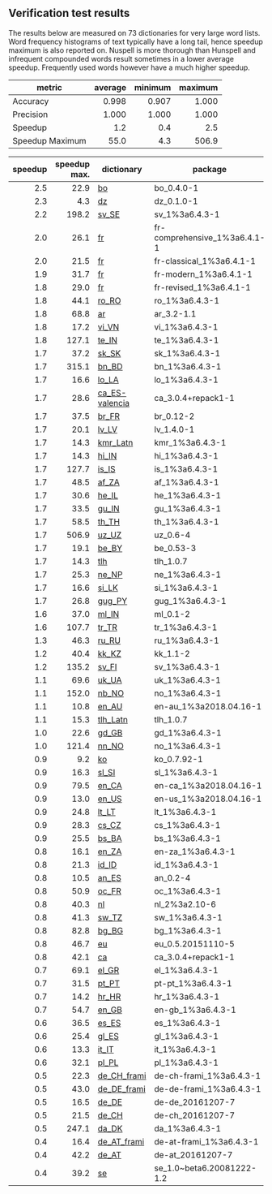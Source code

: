 ## Verification test results


The results below are measured on 73 dictionaries for very large word lists. Word frequency histograms of text typically have a long tail, hence speedup maximum is also reported on. Nuspell is more thorough than Hunspell and infrequent compounded words  result sometimes in a lower average speedup. Frequently  used words however have a much higher speedup.


| metric | average | minimum | maximum |
|--------|--------:|--------:|--------:|
| Accuracy        | 0.998 | 0.907 | 1.000 |
| Precision       | 1.000 | 1.000 | 1.000 |
| Speedup         | 1.2 | 0.4 | 2.5 |
| Speedup Maximum | 55.0 | 4.3 | 506.9 |

| speedup | speedup max. | dictionary | package | accuracy |
|--------:|-------------:|------------|---------|---------:|
| 2.5 | 22.9 | [bo](verification/hunspell-bo_0.4.0-1=bo.out)| bo_0.4.0-1  | 1.000 |
| 2.3 | 4.3 | [dz](verification/hunspell-dz_0.1.0-1=dz.out)| dz_0.1.0-1  | 1.000 |
| 2.2 | 198.2 | [sv_SE](verification/hunspell-sv_1%253a6.4.3-1=sv_SE.out)| sv_1%3a6.4.3-1  | 1.000 |
| 2.0 | 26.1 | [fr](verification/hunspell-fr-comprehensive_1%253a6.4.1-1=fr.out)| fr-comprehensive_1%3a6.4.1-1  | 1.000 |
| 2.0 | 21.5 | [fr](verification/hunspell-fr-classical_1%253a6.4.1-1=fr.out)| fr-classical_1%3a6.4.1-1  | 1.000 |
| 1.9 | 31.7 | [fr](verification/hunspell-fr-modern_1%253a6.4.1-1=fr.out)| fr-modern_1%3a6.4.1-1  | 1.000 |
| 1.8 | 29.0 | [fr](verification/hunspell-fr-revised_1%253a6.4.1-1=fr.out)| fr-revised_1%3a6.4.1-1  | 1.000 |
| 1.8 | 44.1 | [ro_RO](verification/hunspell-ro_1%253a6.4.3-1=ro_RO.out)| ro_1%3a6.4.3-1  | 1.000 |
| 1.8 | 68.8 | [ar](verification/hunspell-ar_3.2-1.1=ar.out)| ar_3.2-1.1  | 1.000 |
| 1.8 | 17.2 | [vi_VN](verification/hunspell-vi_1%253a6.4.3-1=vi_VN.out)| vi_1%3a6.4.3-1  | 1.000 |
| 1.8 | 127.1 | [te_IN](verification/hunspell-te_1%253a6.4.3-1=te_IN.out)| te_1%3a6.4.3-1  | 1.000 |
| 1.7 | 37.2 | [sk_SK](verification/hunspell-sk_1%253a6.4.3-1=sk_SK.out)| sk_1%3a6.4.3-1  | 1.000 |
| 1.7 | 315.1 | [bn_BD](verification/hunspell-bn_1%253a6.4.3-1=bn_BD.out)| bn_1%3a6.4.3-1  | 1.000 |
| 1.7 | 16.6 | [lo_LA](verification/hunspell-lo_1%253a6.4.3-1=lo_LA.out)| lo_1%3a6.4.3-1  | 1.000 |
| 1.7 | 28.6 | [ca_ES-valencia](verification/hunspell-ca_3.0.4+repack1-1=ca_ES-valencia.out)| ca_3.0.4+repack1-1  | 1.000 |
| 1.7 | 37.5 | [br_FR](verification/hunspell-br_0.12-2=br_FR.out)| br_0.12-2  | 1.000 |
| 1.7 | 20.1 | [lv_LV](verification/hunspell-lv_1.4.0-1=lv_LV.out)| lv_1.4.0-1  | 1.000 |
| 1.7 | 14.3 | [kmr_Latn](verification/hunspell-kmr_1%253a6.4.3-1=kmr_Latn.out)| kmr_1%3a6.4.3-1  | 1.000 |
| 1.7 | 14.3 | [hi_IN](verification/hunspell-hi_1%253a6.4.3-1=hi_IN.out)| hi_1%3a6.4.3-1  | 1.000 |
| 1.7 | 127.7 | [is_IS](verification/hunspell-is_1%253a6.4.3-1=is_IS.out)| is_1%3a6.4.3-1  | 1.000 |
| 1.7 | 48.5 | [af_ZA](verification/hunspell-af_1%253a6.4.3-1=af_ZA.out)| af_1%3a6.4.3-1  | 1.000 |
| 1.7 | 30.6 | [he_IL](verification/hunspell-he_1%253a6.4.3-1=he_IL.out)| he_1%3a6.4.3-1  | 1.000 |
| 1.7 | 33.5 | [gu_IN](verification/hunspell-gu_1%253a6.4.3-1=gu_IN.out)| gu_1%3a6.4.3-1  | 1.000 |
| 1.7 | 58.5 | [th_TH](verification/hunspell-th_1%253a6.4.3-1=th_TH.out)| th_1%3a6.4.3-1  | 1.000 |
| 1.7 | 506.9 | [uz_UZ](verification/hunspell-uz_0.6-4=uz_UZ.out)| uz_0.6-4  | 1.000 |
| 1.7 | 19.1 | [be_BY](verification/hunspell-be_0.53-3=be_BY.out)| be_0.53-3  | 1.000 |
| 1.7 | 14.3 | [tlh](verification/hunspell-tlh_1.0.7=tlh.out)| tlh_1.0.7  | 1.000 |
| 1.7 | 25.3 | [ne_NP](verification/hunspell-ne_1%253a6.4.3-1=ne_NP.out)| ne_1%3a6.4.3-1  | 1.000 |
| 1.7 | 16.6 | [si_LK](verification/hunspell-si_1%253a6.4.3-1=si_LK.out)| si_1%3a6.4.3-1  | 1.000 |
| 1.7 | 26.8 | [gug_PY](verification/hunspell-gug_1%253a6.4.3-1=gug_PY.out)| gug_1%3a6.4.3-1  | 1.000 |
| 1.6 | 37.0 | [ml_IN](verification/hunspell-ml_0.1-2=ml_IN.out)| ml_0.1-2  | 1.000 |
| 1.6 | 107.7 | [tr_TR](verification/hunspell-tr_1%253a6.4.3-1=tr_TR.out)| tr_1%3a6.4.3-1  | 0.986 |
| 1.3 | 46.3 | [ru_RU](verification/hunspell-ru_1%253a6.4.3-1=ru_RU.out)| ru_1%3a6.4.3-1  | 1.000 |
| 1.2 | 40.4 | [kk_KZ](verification/hunspell-kk_1.1-2=kk_KZ.out)| kk_1.1-2  | 0.907 |
| 1.2 | 135.2 | [sv_FI](verification/hunspell-sv_1%253a6.4.3-1=sv_FI.out)| sv_1%3a6.4.3-1  | 1.000 |
| 1.1 | 69.6 | [uk_UA](verification/hunspell-uk_1%253a6.4.3-1=uk_UA.out)| uk_1%3a6.4.3-1  | 1.000 |
| 1.1 | 152.0 | [nb_NO](verification/hunspell-no_1%253a6.4.3-1=nb_NO.out)| no_1%3a6.4.3-1  | 1.000 |
| 1.1 | 10.8 | [en_AU](verification/hunspell-en-au_1%253a2018.04.16-1=en_AU.out)| en-au_1%3a2018.04.16-1  | 1.000 |
| 1.1 | 15.3 | [tlh_Latn](verification/hunspell-tlh_1.0.7=tlh_Latn.out)| tlh_1.0.7  | 1.000 |
| 1.0 | 22.6 | [gd_GB](verification/hunspell-gd_1%253a6.4.3-1=gd_GB.out)| gd_1%3a6.4.3-1  | 1.000 |
| 1.0 | 121.4 | [nn_NO](verification/hunspell-no_1%253a6.4.3-1=nn_NO.out)| no_1%3a6.4.3-1  | 1.000 |
| 0.9 | 9.2 | [ko](verification/hunspell-ko_0.7.92-1=ko.out)| ko_0.7.92-1  | 1.000 |
| 0.9 | 16.3 | [sl_SI](verification/hunspell-sl_1%253a6.4.3-1=sl_SI.out)| sl_1%3a6.4.3-1  | 1.000 |
| 0.9 | 79.5 | [en_CA](verification/hunspell-en-ca_1%253a2018.04.16-1=en_CA.out)| en-ca_1%3a2018.04.16-1  | 1.000 |
| 0.9 | 13.0 | [en_US](verification/hunspell-en-us_1%253a2018.04.16-1=en_US.out)| en-us_1%3a2018.04.16-1  | 1.000 |
| 0.9 | 24.8 | [lt_LT](verification/hunspell-lt_1%253a6.4.3-1=lt_LT.out)| lt_1%3a6.4.3-1  | 1.000 |
| 0.9 | 28.3 | [cs_CZ](verification/hunspell-cs_1%253a6.4.3-1=cs_CZ.out)| cs_1%3a6.4.3-1  | 1.000 |
| 0.9 | 25.5 | [bs_BA](verification/hunspell-bs_1%253a6.4.3-1=bs_BA.out)| bs_1%3a6.4.3-1  | 1.000 |
| 0.8 | 16.1 | [en_ZA](verification/hunspell-en-za_1%253a6.4.3-1=en_ZA.out)| en-za_1%3a6.4.3-1  | 1.000 |
| 0.8 | 21.3 | [id_ID](verification/hunspell-id_1%253a6.4.3-1=id_ID.out)| id_1%3a6.4.3-1  | 1.000 |
| 0.8 | 10.5 | [an_ES](verification/hunspell-an_0.2-4=an_ES.out)| an_0.2-4  | 1.000 |
| 0.8 | 50.9 | [oc_FR](verification/hunspell-oc_1%253a6.4.3-1=oc_FR.out)| oc_1%3a6.4.3-1  | 1.000 |
| 0.8 | 40.3 | [nl](verification/hunspell-nl_2%253a2.10-6=nl.out)| nl_2%3a2.10-6  | 1.000 |
| 0.8 | 41.3 | [sw_TZ](verification/hunspell-sw_1%253a6.4.3-1=sw_TZ.out)| sw_1%3a6.4.3-1  | 1.000 |
| 0.8 | 82.8 | [bg_BG](verification/hunspell-bg_1%253a6.4.3-1=bg_BG.out)| bg_1%3a6.4.3-1  | 1.000 |
| 0.8 | 46.7 | [eu](verification/hunspell-eu_0.5.20151110-5=eu.out)| eu_0.5.20151110-5  | 1.000 |
| 0.8 | 42.1 | [ca](verification/hunspell-ca_3.0.4+repack1-1=ca.out)| ca_3.0.4+repack1-1  | 1.000 |
| 0.7 | 69.1 | [el_GR](verification/hunspell-el_1%253a6.4.3-1=el_GR.out)| el_1%3a6.4.3-1  | 1.000 |
| 0.7 | 31.5 | [pt_PT](verification/hunspell-pt-pt_1%253a6.4.3-1=pt_PT.out)| pt-pt_1%3a6.4.3-1  | 1.000 |
| 0.7 | 14.2 | [hr_HR](verification/hunspell-hr_1%253a6.4.3-1=hr_HR.out)| hr_1%3a6.4.3-1  | 1.000 |
| 0.7 | 54.7 | [en_GB](verification/hunspell-en-gb_1%253a6.4.3-1=en_GB.out)| en-gb_1%3a6.4.3-1  | 1.000 |
| 0.6 | 36.5 | [es_ES](verification/hunspell-es_1%253a6.4.3-1=es_ES.out)| es_1%3a6.4.3-1  | 1.000 |
| 0.6 | 25.4 | [gl_ES](verification/hunspell-gl_1%253a6.4.3-1=gl_ES.out)| gl_1%3a6.4.3-1  | 1.000 |
| 0.6 | 13.3 | [it_IT](verification/hunspell-it_1%253a6.4.3-1=it_IT.out)| it_1%3a6.4.3-1  | 1.000 |
| 0.6 | 32.1 | [pl_PL](verification/hunspell-pl_1%253a6.4.3-1=pl_PL.out)| pl_1%3a6.4.3-1  | 1.000 |
| 0.5 | 22.3 | [de_CH_frami](verification/hunspell-de-ch-frami_1%253a6.4.3-1=de_CH_frami.out)| de-ch-frami_1%3a6.4.3-1  | 1.000 |
| 0.5 | 43.0 | [de_DE_frami](verification/hunspell-de-de-frami_1%253a6.4.3-1=de_DE_frami.out)| de-de-frami_1%3a6.4.3-1  | 1.000 |
| 0.5 | 16.5 | [de_DE](verification/hunspell-de-de_20161207-7=de_DE.out)| de-de_20161207-7  | 1.000 |
| 0.5 | 21.5 | [de_CH](verification/hunspell-de-ch_20161207-7=de_CH.out)| de-ch_20161207-7  | 1.000 |
| 0.5 | 247.1 | [da_DK](verification/hunspell-da_1%253a6.4.3-1=da_DK.out)| da_1%3a6.4.3-1  | 0.997 |
| 0.4 | 16.4 | [de_AT_frami](verification/hunspell-de-at-frami_1%253a6.4.3-1=de_AT_frami.out)| de-at-frami_1%3a6.4.3-1  | 1.000 |
| 0.4 | 42.2 | [de_AT](verification/hunspell-de-at_20161207-7=de_AT.out)| de-at_20161207-7  | 1.000 |
| 0.4 | 39.2 | [se](verification/hunspell-se_1.0~beta6.20081222-1.2=se.out)| se_1.0~beta6.20081222-1.2  | 1.000 |
